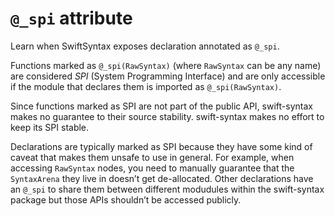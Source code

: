 # `@_spi` attribute

Learn when SwiftSyntax exposes declaration annotated as `@_spi`.

Functions marked as `@_spi(RawSyntax)` (where ``RawSyntax`` can be any name) are considered *SPI* (System Programming Interface) and are only accessible if the module that declares them is imported as `@_spi(RawSyntax)`.

Since functions marked as SPI are not part of the public API, swift-syntax makes no guarantee to their source stability. swift-syntax makes no effort to keep its SPI stable.

Declarations are typically marked as SPI because they have some kind of caveat that makes them unsafe to use in general. For example, when accessing ``RawSyntax`` nodes, you need to manually guarantee that the ``SyntaxArena`` they live in doesn’t get de-allocated. Other declarations have an `@_spi` to share them between different modudules within the swift-syntax package but those APIs shouldn’t be accessed publicly.
